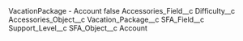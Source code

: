 <?xml version="1.0" encoding="UTF-8"?>
<CustomMetadata xmlns="http://soap.sforce.com/2006/04/metadata" xmlns:xsi="http://www.w3.org/2001/XMLSchema-instance" xmlns:xsd="http://www.w3.org/2001/XMLSchema">
    <label>VacationPackage - Account</label>
    <protected>false</protected>
    <values>
        <field>Accessories_Field__c</field>
        <value xsi:type="xsd:string">Difficulty__c</value>
    </values>
    <values>
        <field>Accessories_Object__c</field>
        <value xsi:type="xsd:string">Vacation_Package__c</value>
    </values>
    <values>
        <field>SFA_Field__c</field>
        <value xsi:type="xsd:string">Support_Level__c</value>
    </values>
    <values>
        <field>SFA_Object__c</field>
        <value xsi:type="xsd:string">Account</value>
    </values>
</CustomMetadata>
